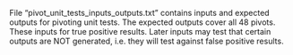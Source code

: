 File “pivot_unit_tests_inputs_outputs.txt” contains inputs and expected outputs for pivoting unit tests. The expected outputs cover all 48 pivots. These inputs for true positive results. Later inputs may test that certain outputs are NOT generated, i.e. they will test against false positive results.